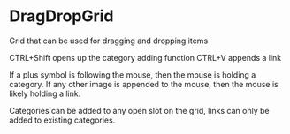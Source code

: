 DragDropGrid
============

Grid that can be used for dragging and dropping items

CTRL+Shift opens up the category adding function
CTRL+V appends a link

If a plus symbol is following the mouse, then the mouse is holding a category.  If any other image is appended to the mouse, then the mouse is likely holding a link.

Categories can be added to any open slot on the grid, links can only be added to existing categories.
